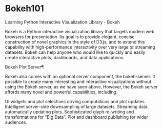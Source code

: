 # Bokeh101
Learning Python Interactive Visualization Library - Bokeh

Bokeh is a Python interactive visualization library that targets modern web browsers for presentation.
Its goal is to provide elegant, concise construction of novel graphics in the style of D3.js,
and to extend this capability with high-performance interactivity over very large or streaming datasets.
Bokeh can help anyone who would like to quickly and easily create interactive plots, dashboards, and data applications.

Bokeh Plot Server¶

Bokeh also comes with an optional server component, the bokeh-server. It possible to create many interesting and interactive visualizations without using the Bokeh server, as we have seen above. However, the Bokeh server affords many novel and powerful capabilities, including:

UI widgets and plot selections driving computations and plot updates.
Intelligent server-side downsampling of large datasets.
Streaming data automatically updating plots.
Sophisticated glyph re-writing and transformations for “Big Data”.
Plot and dashboard publishing for wider audiences.
